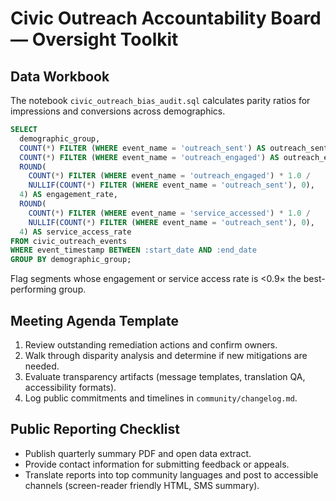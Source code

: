 # Civic Outreach Accountability Board — Oversight Toolkit

## Data Workbook
The notebook `civic_outreach_bias_audit.sql` calculates parity ratios for impressions and conversions across demographics.

```sql
SELECT
  demographic_group,
  COUNT(*) FILTER (WHERE event_name = 'outreach_sent') AS outreach_sent,
  COUNT(*) FILTER (WHERE event_name = 'outreach_engaged') AS outreach_engaged,
  ROUND(
    COUNT(*) FILTER (WHERE event_name = 'outreach_engaged') * 1.0 /
    NULLIF(COUNT(*) FILTER (WHERE event_name = 'outreach_sent'), 0),
  4) AS engagement_rate,
  ROUND(
    COUNT(*) FILTER (WHERE event_name = 'service_accessed') * 1.0 /
    NULLIF(COUNT(*) FILTER (WHERE event_name = 'outreach_sent'), 0),
  4) AS service_access_rate
FROM civic_outreach_events
WHERE event_timestamp BETWEEN :start_date AND :end_date
GROUP BY demographic_group;
```

Flag segments whose engagement or service access rate is <0.9× the best-performing group.

## Meeting Agenda Template
1. Review outstanding remediation actions and confirm owners.
2. Walk through disparity analysis and determine if new mitigations are needed.
3. Evaluate transparency artifacts (message templates, translation QA, accessibility formats).
4. Log public commitments and timelines in `community/changelog.md`.

## Public Reporting Checklist
- Publish quarterly summary PDF and open data extract.
- Provide contact information for submitting feedback or appeals.
- Translate reports into top community languages and post to accessible channels (screen-reader friendly HTML, SMS summary).
